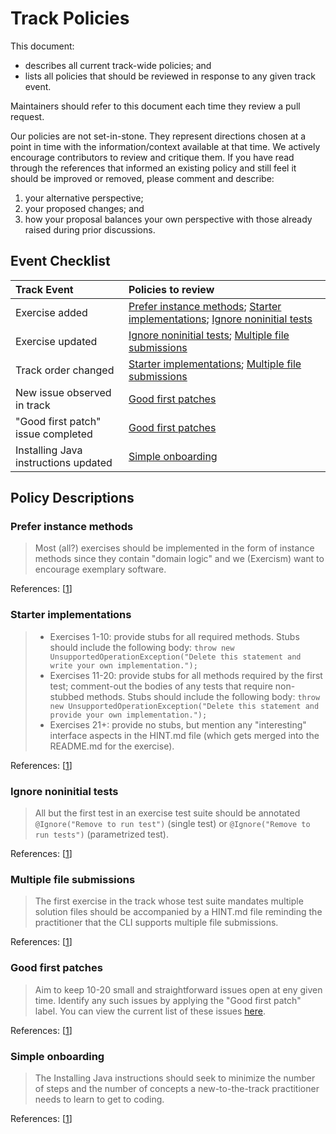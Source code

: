 # Track Policies

This document:

- describes all current track-wide policies; and
- lists all policies that should be reviewed in response to any given track event.

Maintainers should refer to this document each time they review a pull request.

Our policies are not set-in-stone. They represent directions chosen at a point in time with the information/context available at that time. We actively encourage contributors to review and critique them. If you have read through the references that informed an existing policy and still feel it should be improved or removed, please comment and describe:

1. your alternative perspective;
2. your proposed changes; and
3. how your proposal balances your own perspective with those already raised during prior discussions.

## Event Checklist

| Track Event | Policies to review |
|:------------|:-----------------|
| Exercise added | [Prefer instance methods](#prefer-instance-methods); [Starter implementations](#starter-implementations); [Ignore noninitial tests](#ignore-noninitial-tests) |
| Exercise updated | [Ignore noninitial tests](#ignore-noninitial-tests); [Multiple file submissions](#multiple-file-submissions) |
| Track order changed | [Starter implementations](#starter-implementations); [Multiple file submissions](#multiple-file-submissions) |
| New issue observed in track | [Good first patches](#good-first-patches) |
| "Good first patch" issue completed | [Good first patches](#good-first-patches) |
| Installing Java instructions updated | [Simple onboarding](#simple-onboarding) |

## Policy Descriptions

### Prefer instance methods

> Most (all?) exercises should be implemented in the form of instance methods since they contain "domain logic" and we (Exercism) want to encourage exemplary software.

References: [[1](https://github.com/exercism/xjava/issues/177#issuecomment-261291741)]

### Starter implementations

> - Exercises 1-10: provide stubs for all required methods. Stubs should include the following body:
    `throw new UnsupportedOperationException("Delete this statement and write your own implementation.");`
> - Exercises 11-20: provide stubs for all methods required by the first test; comment-out the bodies of any tests that require non-stubbed methods. Stubs should include the following body:
    `throw new UnsupportedOperationException("Delete this statement and provide your own implementation.");`
> - Exercises 21+: provide no stubs, but mention any "interesting" interface aspects in the HINT.md file (which gets merged into the README.md for the exercise).

References: [[1](https://github.com/exercism/xjava/issues/178)]

### Ignore noninitial tests

> All but the first test in an exercise test suite should be annotated `@Ignore("Remove to run test")` (single test) or `@Ignore("Remove to run tests")` (parametrized test).

References: [[1](https://github.com/exercism/xjava/issues/101#issuecomment-249349204)]

### Multiple file submissions

> The first exercise in the track whose test suite mandates multiple solution files should be accompanied by a HINT.md file reminding the practitioner that the CLI supports multiple file submissions.

References: [[1](https://github.com/exercism/xjava/issues/365#issuecomment-292533120)]

### Good first patches

> Aim to keep 10-20 small and straightforward issues open at eny given time. Identify any such issues by applying the "Good first patch" label. You can view the current list of these issues [here](https://github.com/exercism/xjava/issues?q=is%3Aissue+is%3Aopen+label%3A%22good+first+patch%22).

References: [[1](https://github.com/exercism/xjava/issues/220#issue-196447088)]

### Simple onboarding

> The Installing Java instructions should seek to minimize the number of steps and the number of concepts a new-to-the-track practitioner needs to learn to get to coding.

References: [[1](https://github.com/exercism/xjava/issues/395#issue-215734887)]
